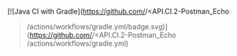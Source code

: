 [![Java CI with Gradle](https://github.com/<PaulKravec>/<API.CI.2-Postman_Echo
>/actions/workflows/gradle.yml/badge.svg)](https://github.com/<PaulKravec>/<API.CI.2-Postman_Echo
>/actions/workflows/gradle.yml)